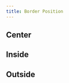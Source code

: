 ```yaml
---
title: Border Position
---
```


## Center
<DarumaPlayer src='https://raw.githubusercontent.com/verygoodgraphics/resource/main/feature/border__daruma/border__position__center.daruma' />

## Inside
<DarumaPlayer src='https://raw.githubusercontent.com/verygoodgraphics/resource/main/feature/border__daruma/border__position__inside.daruma' />

## Outside
<DarumaPlayer src='https://raw.githubusercontent.com/verygoodgraphics/resource/main/feature/border__daruma/border__position__outside.daruma' />
